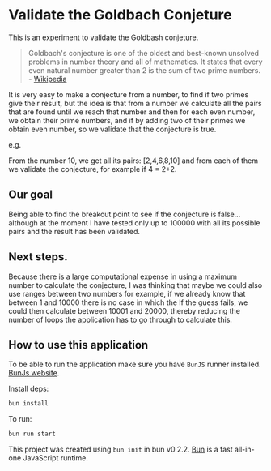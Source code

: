 # Validate the Goldbach Conjeture

This is an experiment to validate the Goldbash conjeture.

> Goldbach's conjecture is one of the oldest and best-known unsolved problems in number theory and all of mathematics. It states that every even natural number greater than 2 is the sum of two prime numbers. - [Wikipedia](https://en.wikipedia.org/wiki/Goldbach%27s_conjecture)

It is very easy to make a conjecture from a number, to find if two primes give their result, but the idea is that from a number we calculate all the pairs that are found until we reach that number and then for each even number, we obtain their prime numbers, and if by adding two of their primes we obtain even number, so we validate that the conjecture is true.

e.g.

From the number 10, we get all its pairs: [2,4,6,8,10] and from each of them we validate the conjecture, for example if 4 = 2+2.

## Our goal

Being able to find the breakout point to see if the conjecture is false... although at the moment I have tested only up to 100000 with all its possible pairs and the result has been validated.

## Next steps.

Because there is a large computational expense in using a maximum number to calculate the conjecture, I was thinking that maybe we could also use ranges between two numbers for example, if we already know that between 1 and 10000 there is no case in which the If the guess fails, we could then calculate between 10001 and 20000, thereby reducing the number of loops the application has to go through to calculate this.

## How to use this application

To be able to run the application make sure you have `BunJS` runner installed. [BunJs website](https://bun.sh/).

Install deps:

```bash
bun install
```

To run:

```bash
bun run start
```

This project was created using `bun init` in bun v0.2.2. [Bun](https://bun.sh) is a fast all-in-one JavaScript runtime.
